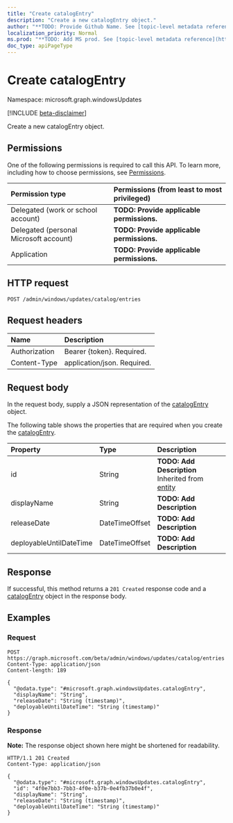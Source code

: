 ```yaml
---
title: "Create catalogEntry"
description: "Create a new catalogEntry object."
author: "**TODO: Provide Github Name. See [topic-level metadata reference](https://msgo.azurewebsites.net/add/document/guidelines/metadata.html#topic-level-metadata)**"
localization_priority: Normal
ms.prod: "**TODO: Add MS prod. See [topic-level metadata reference](https://msgo.azurewebsites.net/add/document/guidelines/metadata.html#topic-level-metadata)**"
doc_type: apiPageType
---
```


# Create catalogEntry
Namespace: microsoft.graph.windowsUpdates

[!INCLUDE [beta-disclaimer](../../includes/beta-disclaimer.md)]

Create a new catalogEntry object.

## Permissions
One of the following permissions is required to call this API. To learn more, including how to choose permissions, see [Permissions](/graph/permissions-reference).

|Permission type|Permissions (from least to most privileged)|
|:---|:---|
|Delegated (work or school account)|**TODO: Provide applicable permissions.**|
|Delegated (personal Microsoft account)|**TODO: Provide applicable permissions.**|
|Application|**TODO: Provide applicable permissions.**|

## HTTP request

<!-- {
  "blockType": "ignored"
}
-->
``` http
POST /admin/windows/updates/catalog/entries
```

## Request headers
|Name|Description|
|:---|:---|
|Authorization|Bearer {token}. Required.|
|Content-Type|application/json. Required.|

## Request body
In the request body, supply a JSON representation of the [catalogEntry](../resources/windowsupdates-catalogentry.md) object.

The following table shows the properties that are required when you create the [catalogEntry](../resources/windowsupdates-catalogentry.md).

|Property|Type|Description|
|:---|:---|:---|
|id|String|**TODO: Add Description** Inherited from [entity](../resources/windowsupdates-entity.md)|
|displayName|String|**TODO: Add Description**|
|releaseDate|DateTimeOffset|**TODO: Add Description**|
|deployableUntilDateTime|DateTimeOffset|**TODO: Add Description**|



## Response

If successful, this method returns a `201 Created` response code and a [catalogEntry](../resources/windowsupdates-catalogentry.md) object in the response body.

## Examples

### Request
<!-- {
  "blockType": "request",
  "name": "create_catalogentry_from_"
}
-->
``` http
POST https://graph.microsoft.com/beta/admin/windows/updates/catalog/entries
Content-Type: application/json
Content-length: 189

{
  "@odata.type": "#microsoft.graph.windowsUpdates.catalogEntry",
  "displayName": "String",
  "releaseDate": "String (timestamp)",
  "deployableUntilDateTime": "String (timestamp)"
}
```


### Response
**Note:** The response object shown here might be shortened for readability.
<!-- {
  "blockType": "response",
  "truncated": true,
  "@odata.type": "microsoft.graph.windowsUpdates.catalogEntry"
}
-->
``` http
HTTP/1.1 201 Created
Content-Type: application/json

{
  "@odata.type": "#microsoft.graph.windowsUpdates.catalogEntry",
  "id": "4f0e7bb3-7bb3-4f0e-b37b-0e4fb37b0e4f",
  "displayName": "String",
  "releaseDate": "String (timestamp)",
  "deployableUntilDateTime": "String (timestamp)"
}
```

